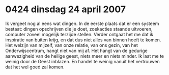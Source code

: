 # 0424 dinsdag 24 april  2007
Ik vergeet nog al eens wat dingen. In de eerste plaats dat er een systeem bestaat: dingen opschrijven die je doet, zoekacties staande uitvoeren, computer zoveel mogelijk terzijde stellen. Verder ontgaat het me dat ik inspiratie van buiten krijg, en dat dus niet alles van binnen hoeft te komen. Het welzijn van mijzelf, van onze relatie, van ons gezin, van het Onderwijscentrum, hangt niet van mij af. Het hangt van de gedurige aanwezigheid van de heilige geest, niets meer en niets minder. Ik laat me te weinig door de Geest inblazen. En handel te weinig vanuit het vertrouwen dat het wel goed zal komen.